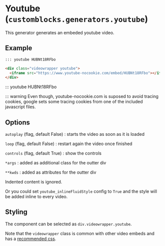 # Youtube (`customblocks.generators.youtube`)

This generator generates an embeded youtube video.

## Example

```markdown
::: youtube HUBNt18RFbo
```

```html
<div class="videowrapper youtube">
  <iframe src="https://www.youtube-nocookie.com/embed/HUBNt18RFbo"></iframe>
</div>
```

::: youtube HUBNt18RFbo

::: warning
	Even though, youtube-nocookie.com is suposed to avoid tracing cookies,
	google sets some tracing cookies from one of the included javascript files.

## Options

`autoplay` (flag, default False)
: starts the video as soon as it is loaded

`loop` (flag, default False)
: restart again the video once finished

`controls` (flag, default True)
: show the controls

`*args`
: added as additional class for the outter div

`**kwds`
: added as attributes for the outter div

Indented content is ignored.

Or you could set `youtube_inlineFluidStyle` config to `True`
and the style will be added inline to every video.

## Styling

The component can be selected as `div.videowrapper.youtube`.

Note that the `videowrapper` class is common with other video embeds
and has a [recommended css](css/videowrapper.css).




